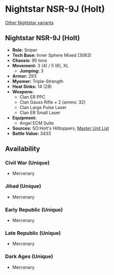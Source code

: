 # Nightstar NSR-9J (Holt)

[Other Nightstar variants](../nightstar.md)

## Nightstar NSR-9J (Holt)
- **Role:** Sniper
- **Tech Base:** Inner Sphere Mixed (3063)
- **Chassis:** 95 tons
- **Movement:** 3 (4) / 5 (6), XL
  - **Jumping:** 3
- **Armor:** 293
- **Myomer:** Triple-Strength
- **Heat Sinks:** 14 (28)
- **Weapons:**
  - Clan ER PPC
  - Clan Gauss Rifle × 2 (ammo: 32)
  - Clan Large Pulse Laser
  - Clan ER Small Laser
- **Equipment:**
  - Angel ECM Suite
- **Sources:** SO:Holt's Hilltoppers, [Master Unit List](http://masterunitlist.info/Unit/Details/7619/nightstar-nsr-9j-holt)
- **Battle Value:** 3433

## Availability

### Civil War (Unique)
- Mercenary

### Jihad (Unique)
- Mercenary

### Early Republic (Unique)
- Mercenary

### Late Republic (Unique)
- Mercenary

### Dark Ages (Unique)
- Mercenary

